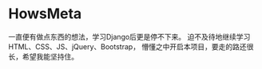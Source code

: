 # HowsMeta
一直便有做点东西的想法，学习Django后更是停不下来。
迫不及待地继续学习HTML、CSS、JS、jQuery、Bootstrap，
懵懂之中开启本项目，要走的路还很长，希望我能坚持住。
